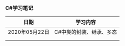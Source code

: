 ### C#学习笔记

| 日期           | 学习内容                 |
| -------------- | ------------------------ |
| 2020年05月22日 | C#中类的封装、继承、多态 |
|                |                          |
|                |                          |

